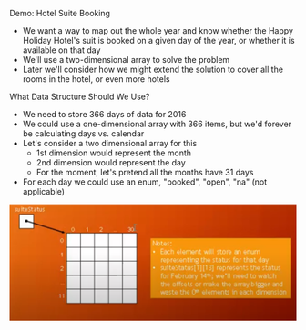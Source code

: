 Demo: Hotel Suite Booking

- We want a way to map out the whole year and know whether the
  Happy Holiday Hotel's suit is booked on a given day of
  the year, or whether it is available on that day
- We'll use a two-dimensional array to solve the problem
- Later we'll consider how we might extend the solution to cover all
  the rooms in the hotel, or even more hotels


What Data Structure Should We Use?

- We need to store 366 days of data for 2016
- We could use a one-dimensional array with 366 items, but we'd
  forever be calculating days vs. calendar
- Let's consider a two dimensional array for this
    - 1st dimension would represent the month
    - 2nd dimension would represent the day
    - For the moment, let's pretend all the months have 31 days
- For each day we could use an enum, "booked", "open", "na" (not applicable)

![img.png](img.png)